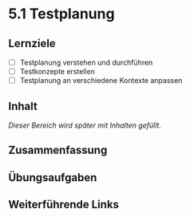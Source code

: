 # 5.1 Testplanung

## Lernziele

- [ ] Testplanung verstehen und durchführen
- [ ] Testkonzepte erstellen
- [ ] Testplanung an verschiedene Kontexte anpassen

## Inhalt

_Dieser Bereich wird später mit Inhalten gefüllt._

## Zusammenfassung

## Übungsaufgaben

## Weiterführende Links
